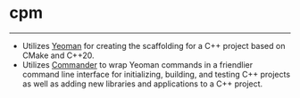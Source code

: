 # cpm
---
- Utilizes [Yeoman](https://yeoman.io/) for creating the scaffolding for a C++ project based on CMake and C++20.
- Utilizes [Commander](https://github.com/tj/commander.js) to wrap Yeoman commands in a friendlier command line interface for initializing, building, and testing C++ projects as well as adding new libraries and applications to a C++ project.
